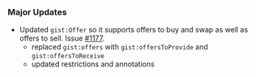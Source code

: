 ### Major Updates
- Updated `gist:Offer` so it supports offers to buy and swap as well as offers to sell. Issue [#1177](https://github.com/semanticarts/gist/issues/1177).
  - replaced `gist:offers` with `gist:offersToProvide` and `gist:offersToReceive`
  - updated restrictions and annotations
